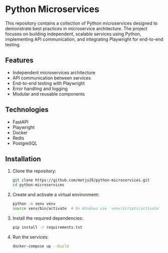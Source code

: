 # Python Microservices

This repository contains a collection of Python microservices designed to demonstrate best practices in microservice architecture. The project focuses on building independent, scalable services using Python, implementing API communication, and integrating Playwright for end-to-end testing.

## Features

* Independent microservices architecture
* API communication between services
* End-to-end testing with Playwright
* Error handling and logging
* Modular and reusable components

## Technologies

* FastAPI
* Playwright
* Docker
* Redis
* PostgreSQL

## Installation

1. Clone the repository:

   ```bash
   git clone https://github.com/metju29/python-microservices.git
   cd python-microservices
   ```

2. Create and activate a virtual environment:

   ```bash
   python -m venv venv
   source venv/bin/activate  # On Windows use `venv\Scripts\activate`
   ```

3. Install the required dependencies:

   ```bash
   pip install -r requirements.txt
   ```

4. Run the services:

   ```bash
   docker-compose up --build
   ```
